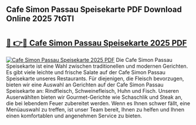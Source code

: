 ## Cafe Simon Passau Speisekarte PDF Download Online 2025 7tGTI

# <h2><a href="http://gc7mp3.nevu.top/?p=Cafe+Simon+Passau+Speisekarte">🔗 👉🔴 Cafe Simon Passau Speisekarte 2025 PDF</a></h2>

[![Cafe Simon Passau Speisekarte 2025 PDF](https://i.imgur.com/dBaPXMq.png)](http://gc7mp3.nevu.top/?p=Cafe+Simon+Passau+Speisekarte)
Die Cafe Simon Passau Speisekarte ist eine Wahl zwischen traditionellen und modernen Gerichten. Es gibt viele leichte und frische Salate auf der Cafe Simon Passau Speisekarte unseres Restaurants. Für diejenigen, die Fleisch bevorzugen, bieten wir eine Auswahl an Gerichten auf der Cafe Simon Passau Speisekarte an: Rindfleisch, Schweinefleisch, Huhn und Fisch. Unseren Auserwählten bieten wir Gourmet-Gerichte wie Schaschlik und Steak an, die bei lebendem Feuer zubereitet werden. Wenn es Ihnen schwer fällt, eine Menüauswahl zu treffen, ist unser Team bereit, Ihnen zu helfen und Ihnen einen komfortablen und angenehmen Service zu bieten.
